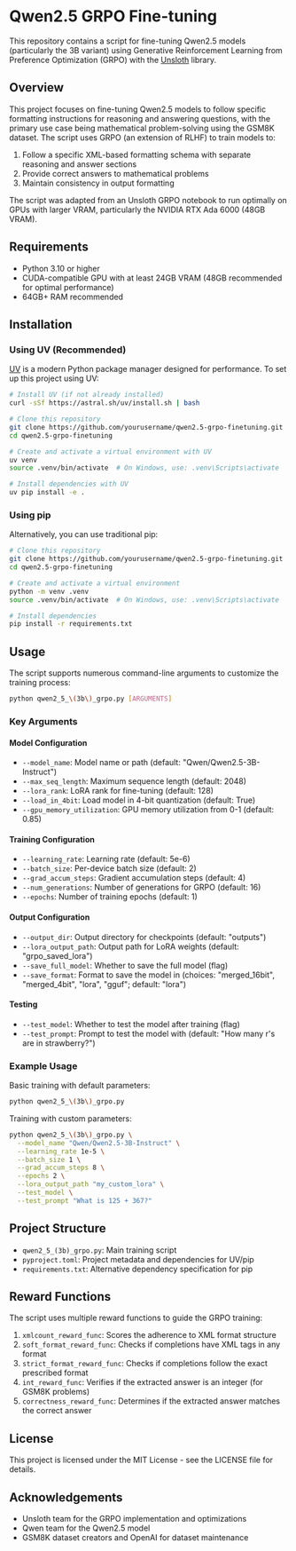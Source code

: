 # Qwen2.5 GRPO Fine-tuning

This repository contains a script for fine-tuning Qwen2.5 models (particularly the 3B variant) using Generative Reinforcement Learning from Preference Optimization (GRPO) with the [Unsloth](https://github.com/unsloth/unsloth) library.

## Overview

This project focuses on fine-tuning Qwen2.5 models to follow specific formatting instructions for reasoning and answering questions, with the primary use case being mathematical problem-solving using the GSM8K dataset. The script uses GRPO (an extension of RLHF) to train models to:

1. Follow a specific XML-based formatting schema with separate reasoning and answer sections
2. Provide correct answers to mathematical problems
3. Maintain consistency in output formatting

The script was adapted from an Unsloth GRPO notebook to run optimally on GPUs with larger VRAM, particularly the NVIDIA RTX Ada 6000 (48GB VRAM).

## Requirements

- Python 3.10 or higher
- CUDA-compatible GPU with at least 24GB VRAM (48GB recommended for optimal performance)
- 64GB+ RAM recommended

## Installation

### Using UV (Recommended)

[UV](https://github.com/astral-sh/uv) is a modern Python package manager designed for performance. To set up this project using UV:

```bash
# Install UV (if not already installed)
curl -sSf https://astral.sh/uv/install.sh | bash

# Clone this repository
git clone https://github.com/yourusername/qwen2.5-grpo-finetuning.git
cd qwen2.5-grpo-finetuning

# Create and activate a virtual environment with UV
uv venv
source .venv/bin/activate  # On Windows, use: .venv\Scripts\activate

# Install dependencies with UV
uv pip install -e .
```

### Using pip

Alternatively, you can use traditional pip:

```bash
# Clone this repository
git clone https://github.com/yourusername/qwen2.5-grpo-finetuning.git
cd qwen2.5-grpo-finetuning

# Create and activate a virtual environment
python -m venv .venv
source .venv/bin/activate  # On Windows, use: .venv\Scripts\activate

# Install dependencies
pip install -r requirements.txt
```

## Usage

The script supports numerous command-line arguments to customize the training process:

```bash
python qwen2_5_\(3b\)_grpo.py [ARGUMENTS]
```

### Key Arguments

#### Model Configuration
- `--model_name`: Model name or path (default: "Qwen/Qwen2.5-3B-Instruct")
- `--max_seq_length`: Maximum sequence length (default: 2048)
- `--lora_rank`: LoRA rank for fine-tuning (default: 128)
- `--load_in_4bit`: Load model in 4-bit quantization (default: True)
- `--gpu_memory_utilization`: GPU memory utilization from 0-1 (default: 0.85)

#### Training Configuration
- `--learning_rate`: Learning rate (default: 5e-6)
- `--batch_size`: Per-device batch size (default: 2)
- `--grad_accum_steps`: Gradient accumulation steps (default: 4)
- `--num_generations`: Number of generations for GRPO (default: 16)
- `--epochs`: Number of training epochs (default: 1)

#### Output Configuration
- `--output_dir`: Output directory for checkpoints (default: "outputs")
- `--lora_output_path`: Output path for LoRA weights (default: "grpo_saved_lora")
- `--save_full_model`: Whether to save the full model (flag)
- `--save_format`: Format to save the model in (choices: "merged_16bit", "merged_4bit", "lora", "gguf"; default: "lora")

#### Testing
- `--test_model`: Whether to test the model after training (flag)
- `--test_prompt`: Prompt to test the model with (default: "How many r's are in strawberry?")

### Example Usage

Basic training with default parameters:
```bash
python qwen2_5_\(3b\)_grpo.py
```

Training with custom parameters:
```bash
python qwen2_5_\(3b\)_grpo.py \
  --model_name "Qwen/Qwen2.5-3B-Instruct" \
  --learning_rate 1e-5 \
  --batch_size 1 \
  --grad_accum_steps 8 \
  --epochs 2 \
  --lora_output_path "my_custom_lora" \
  --test_model \
  --test_prompt "What is 125 + 367?"
```

## Project Structure

- `qwen2_5_(3b)_grpo.py`: Main training script
- `pyproject.toml`: Project metadata and dependencies for UV/pip
- `requirements.txt`: Alternative dependency specification for pip

## Reward Functions

The script uses multiple reward functions to guide the GRPO training:

1. `xmlcount_reward_func`: Scores the adherence to XML format structure
2. `soft_format_reward_func`: Checks if completions have XML tags in any format
3. `strict_format_reward_func`: Checks if completions follow the exact prescribed format
4. `int_reward_func`: Verifies if the extracted answer is an integer (for GSM8K problems)
5. `correctness_reward_func`: Determines if the extracted answer matches the correct answer

## License

This project is licensed under the MIT License - see the LICENSE file for details.

## Acknowledgements

- Unsloth team for the GRPO implementation and optimizations
- Qwen team for the Qwen2.5 model
- GSM8K dataset creators and OpenAI for dataset maintenance 